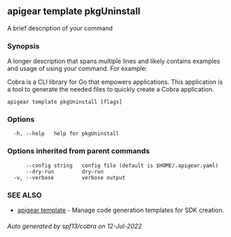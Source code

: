 ## apigear template pkgUninstall

A brief description of your command

### Synopsis

A longer description that spans multiple lines and likely contains examples
and usage of using your command. For example:

Cobra is a CLI library for Go that empowers applications.
This application is a tool to generate the needed files
to quickly create a Cobra application.

```
apigear template pkgUninstall [flags]
```

### Options

```
  -h, --help   help for pkgUninstall
```

### Options inherited from parent commands

```
      --config string   config file (default is $HOME/.apigear.yaml)
      --dry-run         dry-run
  -v, --verbose         verbose output
```

### SEE ALSO

* [apigear template](apigear_template.md)	 - Manage code generation templates for SDK creation.

###### Auto generated by spf13/cobra on 12-Jul-2022

